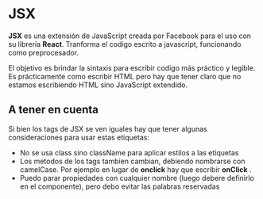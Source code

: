 # JSX

<b>JSX</b> es una extensión de JavaScript creada por Facebook para el uso con su librería <b>React</b>. Tranforma el codigo escrito a javascript, funcionando como preprocesador.

El objetivo es brindar la sintaxis para escribir codigo más práctico y legible. Es prácticamente como escribir HTML pero hay que tener claro que no estamos escribiendo HTML sino JavaScript extendido.

## A tener en cuenta
Si bien los tags de JSX se ven iguales hay que tener algunas consideraciones para usar estas etiquetas:
+ No se usa class sino className para aplicar estilos a las etiquetas
+ Los metodos de los tags tambien cambian, debiendo nombrarse con camelCase. Por ejemplo en lugar de <b>onclick</b> hay que escribir <b>onClick</b> .
+ Puedo parar propiedades con cualquier nombre (luego debere definirlo en el componente), pero debo evitar las palabras reservadas

